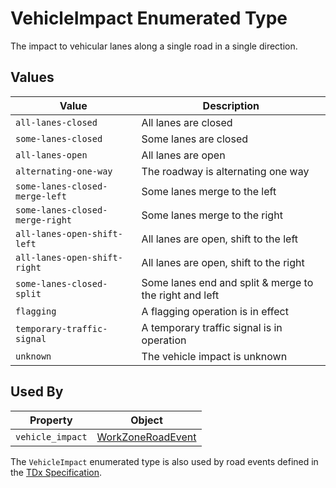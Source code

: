 # VehicleImpact Enumerated Type
The impact to vehicular lanes along a single road in a single direction.

## Values
Value | Description
--- | ---
`all-lanes-closed` | All lanes are closed
`some-lanes-closed` | Some lanes are closed
`all-lanes-open` | All lanes are open
`alternating-one-way` | The roadway is alternating one way
`some-lanes-closed-merge-left` | Some lanes merge to the left
`some-lanes-closed-merge-right` | Some lanes merge to the right
`all-lanes-open-shift-left` | All lanes are open, shift to the left
`all-lanes-open-shift-right` | All lanes are open, shift to the right
`some-lanes-closed-split` | Some lanes end and split & merge to the right and left
`flagging` | A flagging operation is in effect
`temporary-traffic-signal` | A temporary traffic signal is in operation
`unknown` | The vehicle impact is unknown

## Used By
Property | Object
--- | ---
`vehicle_impact` | [WorkZoneRoadEvent](/spec-content/objects/WorkZoneRoadEvent.md)

The `VehicleImpact` enumerated type is also used by road events defined in the [TDx Specification](https://github.com/usdot-jpo-ode/TDx). 
